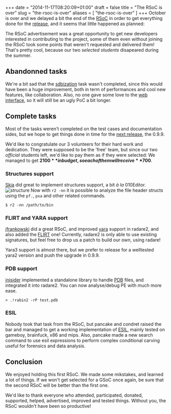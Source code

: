 +++
date = "2014-11-17T08:20:09+01:00"
draft = false
title = "The RSoC is over"
slug = "the-rsoc-is-over"
aliases = [
	"the-rsoc-is-over"
]
+++
October is over and we delayed a bit the end of the [RSoC]( http://rada.re/rsoc/ ) in order to get everything done for the [release]( http://radare.today/radare-0-9-8/ ), and it seems that little happened as planned:

The RSoC advertisement was a great opportunity to get new developers interested in contributing to the project, some of them even without joining the RSoC took some points that weren't requested and delivered them! That's pretty cool, because our two *selected students* disapeared during the summer.

## Abandonned tasks
We're a bit sad that the [sdbization]( http://radare.today/exploring-the-database/ ) task wasn't completed, since this would have been a huge improvement, both in term of performances and cool new features, like collaboration. Also, no one gave some love to the [web interface]( http://cloud.rada.re ), so it will still be an ugly PoC a bit longer.

## Complete tasks
Most of the tasks weren't completed on the test cases and documentation sides, but we hope to get things done in time for the [next release]( https://github.com/radare/radare2/milestones/0.9.9 ), the 0.9.9.

We'd like to congratulate our 3 volunteers for their hard work and dedication. They were supposed to be the 'free' team, but since our two *official* students left, we'd like to pay them as if they were selected: We managed to get **$2100** in budget, so each of them will receive **$700**.

### Structures support
[Skia]( http://libskia.so/ ) did great to implement structures support, a bit *à la* 010Editor.
![structure](/blog/images/687474703a2f2f7777772e6c6962736b69612e736f2f7075622f72322532306c696e6b65642532306c6973742e706e67.png)
Now with `r2 -nn` it is possible to analyze the file header structs using the `pf.`, `pxa` and other related commands.

```
$ r2 -nn /path/to/bin
```

### FLIRT and YARA support
[jfrankowski]( http://failhard.org/ ) did a great RSoC, and improved [yara]( https://plusvic.github.io/yara/ ) support in radare2, and also added the [FLIRT]( https://www.hex-rays.com/products/ida/tech/flirt/in_depth.shtml ) one! Currently, radare2 is only able to use existing signatures, but feel free to drop us a patch to build our own, using radare!

Yara3 support is almost there, but we prefer to release for a welltested yara2 version and push the upgrade in 0.9.9.

### PDB support
[inisider]( https://github.com/inisider ) implemented a standalone library to handle [PDB]( https://support.microsoft.com/kb/121366 ) files, and integrated it into radare2. You can now analyse/debug PE with much more ease.

```
> .!rabin2 -rP test.pdb
```

### ESIL
Nobody took that task from the RSoC, but pancake and condret raised the bar and managed to get a working implementation of [ESIL]( https://github.com/radare/radare2/wiki/ESIL ), mainly tested on gameboy, brainfuck, x86 and mips. Also, pancake made a new search command to use esil expressions to perform complex conditional carving useful for forensics and data analysis.

## Conclusion
We enjoyed holding this first RSoC. We made some mikstakes, and learned a lot of things. If we won't get selected for a GSoC once again, be sure that the second RSoC will be better than the first one.

We'd like to thank everyone who attended, participated, donated, supported, helped, advertised, improved and tested things. Without you, the RSoC wouldn't have been so productive!